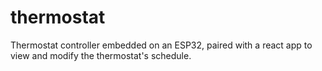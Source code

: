 # thermostat
Thermostat controller embedded on an ESP32,
paired with a react app to view and modify the thermostat's schedule.
